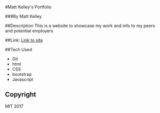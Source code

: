 #Matt Kelley's Portfolio

###By Matt Kelley

##Description
This is a website to showcase my work and info to my peers and potential employers

##Link:
[Link to site](https://mkelley2.github.io/portfolio/)

##Tech Used
- Git
- html
- CSS
- bootstrap
- Javascript

## Copyright
MIT 2017
